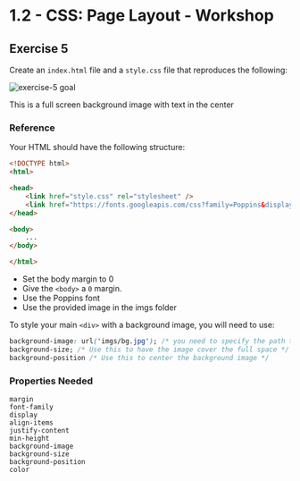 # 1.2 - CSS: Page Layout - Workshop

## Exercise 5

Create an `index.html` file and a `style.css` file that reproduces the following:

![exercise-5 goal](../../assets/ex-5-goal.png)

This is a full screen background image with text in the center

### Reference

Your HTML should have the following structure:

```html
<!DOCTYPE html>
<html>

<head>
    <link href="style.css" rel="stylesheet" />
    <link href="https://fonts.googleapis.com/css?family=Poppins&display=swap" rel="stylesheet">
</head>

<body>
    ...
</body>

</html>
```

- Set the body margin to 0
- Give the `<body>` a `0` margin.
- Use the Poppins font
- Use the provided image in the imgs folder

To style your main `<div>` with a background image, you will need to use:

```css
background-image: url('imgs/bg.jpg'); /* you need to specify the path to the file */
background-size; /* Use this to have the image cover the full space */
background-position /* Use this to center the background image */
```

### Properties Needed

```
margin
font-family
display
align-items
justify-content
min-height
background-image
background-size
background-position
color
```
